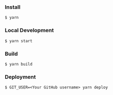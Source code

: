 ### Install
```
$ yarn
```
### Local Development
```
$ yarn start
```
### Build
```
$ yarn build
```
### Deployment
```
$ GIT_USER=<Your GitHub username> yarn deploy
```